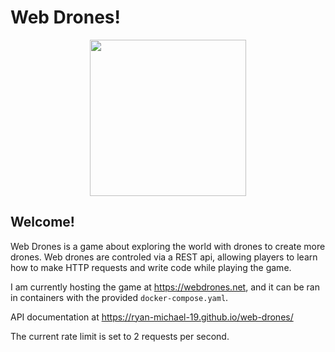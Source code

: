 # Web Drones!

<p align="center"><img src="https://github.com/user-attachments/assets/46ddb4ce-667f-4673-a869-3014de5a15e4" width="250"/></p>

## Welcome!

Web Drones is a game about exploring the world with drones to create more drones. Web drones are controled via a REST api, allowing players to learn how to make HTTP requests and write code while playing the game.

I am currently hosting the game at https://webdrones.net, and it can be ran in containers with the provided `docker-compose.yaml`.

API documentation at https://ryan-michael-19.github.io/web-drones/

The current rate limit is set to 2 requests per second.
